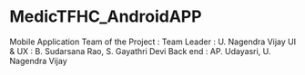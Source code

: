 # MedicTFHC_AndroidAPP
Mobile Application
Team of the Project :
Team Leader : U. Nagendra Vijay
UI & UX : B. Sudarsana Rao, S. Gayathri Devi
Back end : AP. Udayasri, U. Nagendra Vijay
